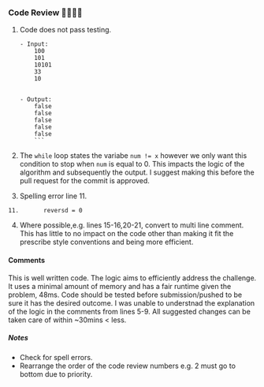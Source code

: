 
### Code Review 👩🏾‍💻💾

1. Code does not pass testing.
    ```
    - Input:
        100
        101
        10101
        33
        10


    - Output:
        false
        false
        false
        false
        false 
        ```

2. The ``` while ``` loop states the variabe ``` num != x ``` however we only want this condition to stop when ``` num ``` is equal to 0. This impacts the logic of the algorithm and subsequently the output. I suggest making this before the pull request for the commit is approved.

3. Spelling error line 11.
```
11.       reversd = 0
```

4. Where possible,e.g. lines 15-16,20-21, convert to multi line comment. This has little to no impact on the code other than making it fit the prescribe style conventions and being more efficient. 




#### Comments

This is well written code. The logic aims to efficiently address the challenge. It uses a minimal amount of memory and has a fair runtime given the problem, 48ms.
Code should be tested before submission/pushed to be sure it has the desired outcome. I was unable to understnad the explanation of the logic in the comments from lines 5-9. 
All suggested changes can be taken care of within ~30mins < less.


##### Notes

- Check for spell errors.
- Rearrange the order of the code review numbers e.g. 2 must go to bottom due to priority.
